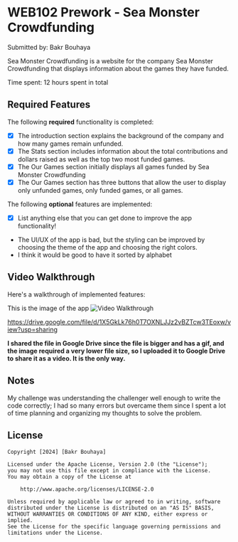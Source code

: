 # WEB102 Prework - Sea Monster Crowdfunding

Submitted by: Bakr Bouhaya

Sea Monster Crowdfunding is a website for the company Sea Monster Crowdfunding that displays information about the games they have funded.

Time spent: 12 hours spent in total

## Required Features

The following **required** functionality is completed:

* [x] The introduction section explains the background of the company and how many games remain unfunded.
* [x] The Stats section includes information about the total contributions and dollars raised as well as the top two most funded games.
* [x] The Our Games section initially displays all games funded by Sea Monster Crowdfunding
* [x] The Our Games section has three buttons that allow the user to display only unfunded games, only funded games, or all games.

The following **optional** features are implemented:

* [x] List anything else that you can get done to improve the app functionality!
- The UI/UX of the app is bad, but the styling can be improved by choosing the theme of the app and choosing the right colors.
- I think it would be good to have it sorted by alphabet

## Video Walkthrough

Here's a walkthrough of implemented features:

This is the image of the app
<img src='https://imgur.com/VvEJdUn.gif' title='Video Walkthrough' width='' alt='Video Walkthrough' />

https://drive.google.com/file/d/1X5GkLk76h0T7OXNLJJz2vBZTcw3TEoxw/view?usp=sharing

**I shared the file in Google Drive since the file is bigger and has a gif, and the image required a very lower file size, so I uploaded it to Google Drive to share it as a video. It is the only way.**


## Notes

My challenge was understanding the challenger well enough to write the code correctly; I had so many errors but overcame them since I spent a lot of time planning and organizing my thoughts to solve the problem.

## License

    Copyright [2024] [Bakr Bouhaya]

    Licensed under the Apache License, Version 2.0 (the "License");
    you may not use this file except in compliance with the License.
    You may obtain a copy of the License at

        http://www.apache.org/licenses/LICENSE-2.0

    Unless required by applicable law or agreed to in writing, software
    distributed under the License is distributed on an "AS IS" BASIS,
    WITHOUT WARRANTIES OR CONDITIONS OF ANY KIND, either express or implied.
    See the License for the specific language governing permissions and
    limitations under the License.

